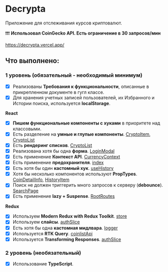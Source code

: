 # Decrypta

Приложение для отслеживания курсов криптовалют.

❗❗❗ **Использовал CoinGecko API. Есть ограничение в 30 запросов/мин**

https://decrypta.vercel.app/

## Что выполнено:

### 1 уровень (обязательный - необходимый минимум)

-   [x] Реализованы **Требования к функциональности**, описанные в прикрепленном документе в гугл классе.
-   [x] Для хранения учетных записей пользователей, их Избранного и Истории поиска, используется **localStorage**.

**React**

-   [x] **Пишем функциональные компоненты c хуками** в приоритете над классовыми.
-   [x] Есть разделение на **умные и глупые компоненты**. [CryptoItem](https://github.com/snj2k1/DECRYPTA/blob/main/src/components/screens/crypto-item/crypto-item.tsx), [CryptoList](https://github.com/snj2k1/DECRYPTA/blob/main/src/components/screens/crypto-list/crypto-list.tsx)
-   [x] Есть **рендеринг списков**. [CryptoList](https://github.com/snj2k1/DECRYPTA/blob/main/src/components/screens/crypto-list/crypto-list.tsx)
-   [x] Реализована хотя бы одна **форма**. [LoginModal](https://github.com/snj2k1/DECRYPTA/blob/main/src/components/shared/login-modal/login-modal.tsx)
-   [x] Есть применение **Контекст API**. [CurrencyContext](https://github.com/snj2k1/DECRYPTA/blob/main/src/context/currency-context/currency-context.tsx)
-   [x] Есть применение **предохранителя**. [index](https://github.com/snj2k1/DECRYPTA/blob/main/src/index.tsx)
-   [x] Есть хотя бы один **кастомный хук**. [useHistory](https://github.com/snj2k1/DECRYPTA/blob/main/src/hooks/use-history.ts)
-   [x] Хотя бы несколько компонентов используют **PropTypes**. [CoinDetailInfo](https://github.com/snj2k1/DECRYPTA/blob/main/src/components/screens/coin-detail-info/coin-detail-info.tsx), [HistoryItem](https://github.com/snj2k1/DECRYPTA/blob/main/src/components/screens/history-item/history-item.tsx)
-   [x] Поиск не должен триггерить много запросов к серверу (**debounce**). [SearchPage](https://github.com/snj2k1/DECRYPTA/blob/main/src/pages/search-page/search-page.tsx)
-   [x] Есть применение **lazy + Suspense**. [RootRoutes](https://github.com/snj2k1/DECRYPTA/blob/main/src/routes/root-routes.tsx)

**Redux**

-   [x] Используем **Modern Redux with Redux Toolkit**. [store](https://github.com/snj2k1/DECRYPTA/blob/main/src/store/store.ts)
-   [x] Используем **слайсы**. [authSlice](https://github.com/snj2k1/DECRYPTA/blob/main/src/store/slices/auth-slice.ts)
-   [x] Есть хотя бы одна **кастомная мидлвара**. [logger](https://github.com/snj2k1/DECRYPTA/blob/main/src/store/middleware/logger.ts)
-   [x] Используется **RTK Query**. [coinlistApi](https://github.com/snj2k1/DECRYPTA/blob/main/src/store/rtk-query/coinlist-api.ts)
-   [x] Используется **Transforming Responses**. [authSlice](https://github.com/snj2k1/DECRYPTA/blob/main/src/store/slices/auth-slice.ts)

### 2 уровень (необязательный)

-   [x] Использование **TypeScript**.
